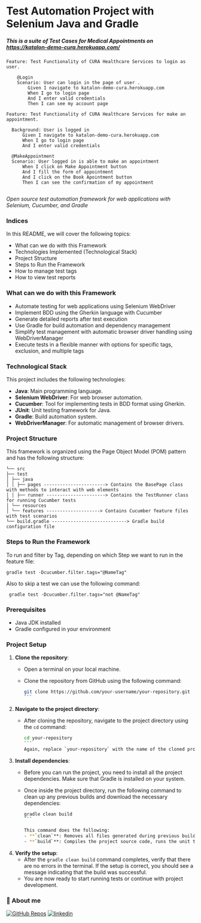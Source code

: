 # Test Automation Project with Selenium Java and Gradle
##### This is a suite of Test Cases for Medical Appointments on https://katalon-demo-cura.herokuapp.com/


```gherkin
Feature: Test Functionality of CURA Healthcare Services to login as user.

    @Login
    Scenario: User can login in the page of user .
        Given I navigate to katalon-demo-cura.herokuapp.com
        When I go to login page
        And I enter valid credentials
        Then I can see my account page
  ```

  ```gherkin
Feature: Test Functionality of CURA Healthcare Services for make an appointment.

    Background: User is logged in
        Given I navigate to katalon-demo-cura.herokuapp.com
        When I go to login page
        And I enter valid credentials

    @MakeAppointment
    Scenario: User logged in is able to make an appointment
        When I click on Make Appointment button
        And I fill the form of appointment
        And I click on the Book Apointment button
        Then I can see the confirmation of my appointment


  ```



_Open source test automation framework for web applications with Selenium, Cucumber, and Gradle_

### Indices

In this README, we will cover the following topics:

- What can we do with this Framework
- Technologies Implemented (Technological Stack)
- Project Structure
- Steps to Run the Framework
- How to manage test tags
- How to view test reports

### What can we do with this Framework

- Automate testing for web applications using Selenium WebDriver
- Implement BDD using the Gherkin language with Cucumber
- Generate detailed reports after test execution
- Use Gradle for build automation and dependency management
- Simplify test management with automatic browser driver handling using WebDriverManager
- Execute tests in a flexible manner with options for specific tags, exclusion, and multiple tags

### Technological Stack

This project includes the following technologies:

- **Java**: Main programming language.
- **Selenium WebDriver**: For web browser automation.
- **Cucumber**: Tool for implementing tests in BDD format using Gherkin.
- **JUnit**: Unit testing framework for Java.
- **Gradle**: Build automation system.
- **WebDriverManager**: For automatic management of browser drivers.

### Project Structure

This framework is organized using the Page Object Model (POM) pattern and has the following structure:

```
└── src
├── test
│ ├── java
│ │ ├── pages -----------------------> Contains the BasePage class with methods to interact with web elements
│ │ ├── runner ----------------------> Contains the TestRunner class for running Cucumber tests
│ └── resources
│ └── features --------------------> Contains Cucumber feature files with test scenarios
└── build.gradle ----------------------------> Gradle build configuration file

```

### Steps to Run the Framework


To run and filter by Tag, depending on which Step we want to run in the feature file:
```
gradle test -Dcucumber.filter.tags="@NameTag"

```

Also to skip a test we can use the following command:
```
 gradle test -Dcucumber.filter.tags="not @NameTag"

```
### Prerequisites

- Java JDK installed
- Gradle configured in your environment

### Project Setup

1. **Clone the repository**:
   - Open a terminal on your local machine.
   - Clone the repository from GitHub using the following command:

     ````bash
     git clone https://github.com/your-username/your-repository.git
     ```

2. **Navigate to the project directory**:
   - After cloning the repository, navigate to the project directory using the `cd` command:

     ````bash
     cd your-repository
     ```
     Again, replace `your-repository` with the name of the cloned project directory.

3. **Install dependencies**:
   - Before you can run the project, you need to install all the project dependencies. Make sure that Gradle is installed on your system.
   - Once inside the project directory, run the following command to clean up any previous builds and download the necessary dependencies:

     ````bash
     gradle clean build
     ```

     This command does the following:
     - **`clean`**: Removes all files generated during previous builds, ensuring that the next build starts from scratch.
     - **`build`**: Compiles the project source code, runs the unit tests, and assembles a JAR file of the project, all in one step. This also downloads and installs all dependencies listed in the `build.gradle` file.

4. **Verify the setup**:
   - After the `gradle clean build` command completes, verify that there are no errors in the terminal. If the setup is correct, you should see a message indicating that the build was successful.
   - You are now ready to start running tests or continue with project development.

### 🔗 About me
[![GitHub Repos](https://img.shields.io/badge/my_portfolio-000?style=for-the-badge&logo=ko-fi&logoColor=white)](https://github.com/ErosCalvimonti)
[![linkedin](https://img.shields.io/badge/linkedin-0A66C2?style=for-the-badge&logo=linkedin&logoColor=white)](https://www.linkedin.com/in/eroscalvimonti/)


